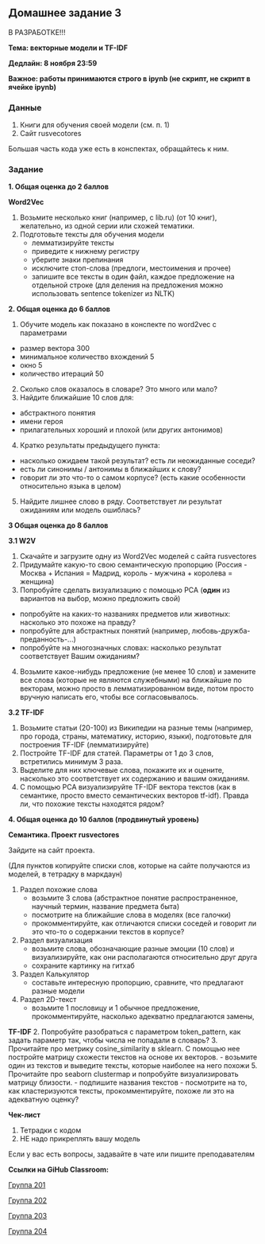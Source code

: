 ## Домашнее задание 3

В РАЗРАБОТКЕ!!!

**Тема: векторные модели и TF-IDF**

**Дедлайн: 8 ноября 23:59**

**Важное: работы принимаются строго в ipynb (не скрипт, не скрипт в ячейке ipynb)**

### Данные

1. Книги для обучения своей модели (см. п. 1)
2. Сайт rusvecotores

Большая часть кода уже есть в конспектах, обращайтесь к ним.

### Задание

**1. Общая оценка до 2 баллов**

**Word2Vec**
1. Возьмите несколько книг (например, с lib.ru) (от 10 книг), желательно, из одной серии или схожей тематики. 
2. Подготовьте тексты для обучения модели
    - лемматизируйте тексты
    - приведите к нижнему регистру
    - уберите знаки препинания
    - исключите стоп-слова (предлоги, местоимения и прочее)
    - запишите все тексты в один файл, каждое предложение на отдельной строке (для деления на предложения можно использовать sentence tokenizer из NLTK)

**2. Общая оценка до 6 баллов**

1. Обучите модель как показано в конспекте по word2vec с параметрами
  - размер вектора 300
  - минимальное количество вхождений 5
  - окно 5
  - количество итераций 50
2. Сколько слов оказалось в словаре? Это много или мало? 
3. Найдите ближайшие 10 слов для:
  - абстрактного понятия
  - имени героя
  - прилагательных хороший и плохой (или других антонимов)
4. Кратко результаты предыдущего пункта: 
  - насколько ожидаем такой результат? есть ли неожиданные соседи?
  - есть ли синонимы / антонимы в ближайших к слову?
  - говорит ли это что-то о самом корпусе? (есть какие особенности относительно языка в целом)
5. Найдите лишнее слово в ряду. Соответствует ли результат ожиданиям или модель ошиблась?

**3 Общая оценка до 8 баллов**

**3.1 W2V**
1. Скачайте и загрузите одну из Word2Vec моделей с сайта rusvectores
2. Придумайте какую-то свою семантическую пропорцию (Россия - Москва + Испания = Мадрид, король - мужчина + королева = женщина)
3. Попробуйте сделать визуализацию с помощью PCA (**один** из вариантов на выбор, можно предложить свой)
  - попробуйте на каких-то названиях предметов или животных: насколько это похоже на правду? 
  - попробуйте для абстрактных понятий (например, любовь-дружба-преданность-...)
  - попробуйте на многозначных словах: насколько результат соответствует Вашим ожиданиям?
4. Возьмите какое-нибудь предложение (не менее 10 слов) и замените все слова (которые не являются служебными) на ближайшие по векторам, можно просто в лемматизированном виде, потом просто вручную написать его, чтобы все согласовывалось.

**3.2 TF-IDF**
1. Возьмите статьи (20-100) из Википедии на разные темы (например, про города, страны, математику, историю, языки), подготовьте для построения TF-IDF (лемматизируйте)
2. Постройте TF-IDF для статей. Параметры от 1 до 3 слов, встретились минимум 3 раза.
3. Выделите для них ключевые слова, покажите их и оцените, насколько это соответствует их содержанию и вашим ожиданиям.
3. С помощью PCA визуализируйте TF-IDF вектора текстов (как в семантике, просто вместо семантических векторов tf-idf). Правда ли, что похожие тексты находятся рядом?

**4. Общая оценка до 10 баллов (продвинутый уровень)**

**Семантика. Проект rusvectores**

Зайдите на сайт проекта.

(Для пунктов копируйте списки слов, которые на сайте получаются из моделей, в тетрадку в маркдаун)

1. Раздел похожие слова
    - возьмите 3 слова (абстрактное понятие распространенное, научный термин, название предмета быта)
    - посмотрите на ближайшие слова в моделях (все галочки)
    - прокомментируйте, как отличаются списки соседей и говорит ли это что-то о содержании текстов в корпусе?
3. Раздел визуализация
    - возьмите слова, обозначающие разные эмоции (10 слов) и визуализируйте, как они располагаются относительно друг друга
    - сохраните картинку на гитхаб
5. Раздел Калькулятор
    - составьте интересную пропорцию, сравните, что предлагают разные модели
7. Раздел 2D-текст
    - возьмите 1 пословицу и 1 обычное предложение, прокомментируйте, насколько адекватно предлагаются замены, 

**TF-IDF**
2. Попробуйте разобраться с параметром token_pattern, как задать параметр так, чтобы числа не попадали в словарь?
3. Прочитайте про метрику cosine_similarity в sklearn. С помощью нее постройте матрицу схожести текстов на основе их векторов.
    - возьмите один из текстов и выведите тексты, которые наиболее на него похожи
5. Прочитайте про seaborn clustermap и попробуйте визуализировать матрицу близости.
    - подпишите названия текстов
    - посмотрите на то, как кластеризуются тексты, прокомментируйте, похоже ли это на адекватную оценку?

**Чек-лист**

1. Тетрадки с кодом
2. НЕ надо прикреплять вашу модель

Если у вас есть вопросы, задавайте в чате или пишите преподавателям


**Ссылки на GiHub Classroom:**

[Группа 201](https://classroom.github.com/a/zJ_aC1ZY)

[Группа 202](https://classroom.github.com/a/QhQDne56) 

[Группа 203](https://classroom.github.com/a/9rbI4Ncn) 

[Группа 204](https://classroom.github.com/a/drlwipuH) 
